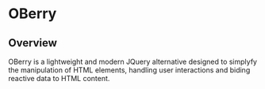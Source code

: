 # OBerry

## Overview

OBerry is a lightweight and modern JQuery alternative designed to simplyfy the manipulation of HTML elements, handling user interactions and biding reactive data to HTML content.
